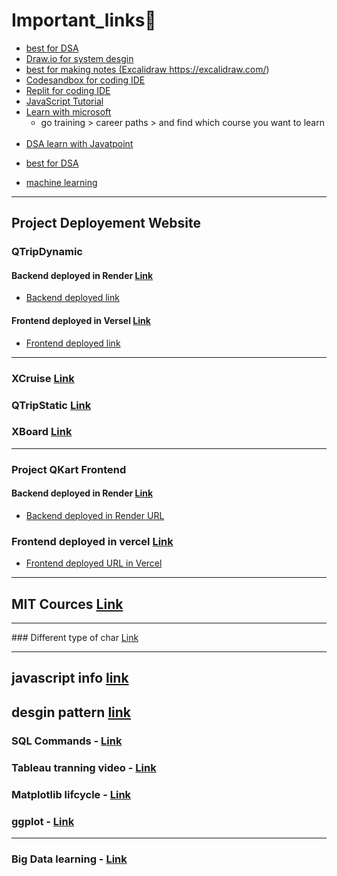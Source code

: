 # Important_links🔗

- <a href="https://visualgo.net/">best for DSA</a>
- <a href="https://app.diagrams.net/">Draw.io for system desgin</a>
- <a href="https://excalidraw.com/"> best for making notes (Excalidraw https://excalidraw.com/)</a>
- <a href="https://codesandbox.io/">Codesandbox for coding IDE</a>
- <a href="https://replit.com/">Replit for coding IDE</a>
- <a href="https://www.javascripttutorial.net/es6/">JavaScript Tutorial</a>
- <a href="https://learn.microsoft.com/en-in/training/">Learn with microsoft</a>    
  - go training > career paths > and find which course you want to learn <br><br> 
- <a href="https://www.javatpoint.com/data-structure-tutorial">DSA learn with Javatpoint</a> 
  



  

   
  
<ul>     
      
  <li><a href="https://visualgo.net/">best for DSA</a><br></li>
    
</ul>





- <a href="https://search.app?link=https%3A%2F%2Fmlu-explain.github.io%2F&utm_campaign=aga&utm_source=agsadl2%2Csh%2Fx%2Fgs%2Fm2%2F4">machine learning</a>

<hr>

## Project Deployement Website
### QTripDynamic

#### Backend deployed in Render <a href="https://dashboard.render.com/">Link </a>
  - <a href="https://qtrip-dynamic-p7ai.onrender.com">Backend deployed link </a>

#### Frontend deployed in Versel <a href="https://vercel.com/dheeraj-kumars-projects-924c29fc"> Link </a>
  - <a href="https://qtrip-dynamic-30yfn6mh6-dheeraj-kumars-projects-924c29fc.vercel.app/">Frontend deployed link </a>
<hr>

### XCruise <a href="https://www.crio.do/learn/portfolio/dk8549644/ME_FE_BUILDOUT_XCRUISE/?edit=true">Link</a>
### QTripStatic <a href="https://www.crio.do/learn/portfolio/dk8549644/ME_QTRIPSTATIC/?edit=true">Link</a>
### XBoard <a href="https://celebrated-figolla-ca12bb.netlify.app/">Link</a>

<hr>

### Project QKart Frontend
#### Backend deployed in Render <a href="https://dashboard.render.com/web/srv-cu6f7sggph6c73c641eg/deploys/dep-cu6f7sogph6c73c641g0">Link</a>
  - <a href="https://dk8549644-me-qkart-frontend-v2-1.onrender.com">Backend deployed in Render URL</a>

### Frontend deployed in vercel <a href="https://vercel.com/dheeraj-kumars-projects-924c29fc/dk8549644-me-qkart-frontend-v2/EVynG1Jh2JbXpgYwrs9XNVszVk4u">Link</a>
  - <a href="https://dk8549644-me-qkart-frontend-v2-p609i926z.vercel.app/"> Frontend deployed URL in Vercel</a>
<hr>

## MIT Cources <a href="https://ocw.mit.edu/search/?t=Algorithms+and+Data+Structures">Link</a>


<hr>
### Different type of char <a href="https://www.data-to-viz.com/">Link</a>

<hr>

## javascript info <a href="https://success.simplilearn.com/75719929">link</a>
## desgin pattern <a href="https://refactoring.guru/design-patterns">link</a>

### SQL Commands - <a href="https://www.freecodecamp.org/news/learn-sql-in-10-minutes/">Link</a>
### Tableau tranning video - <a href="https://www.tableau.com/en-gb/learn/training">Link</a>
### Matplotlib lifcycle - <a href="https://matplotlib.org/stable/tutorials/lifecycle.html">Link</a>
### ggplot - <a href="https://ggplot2.tidyverse.org/">Link</a>


<hr>

### Big Data learning - <a href="https://skills.yourlearning.ibm.com/activity/PLAN-92E2B150F301">Link</a>
